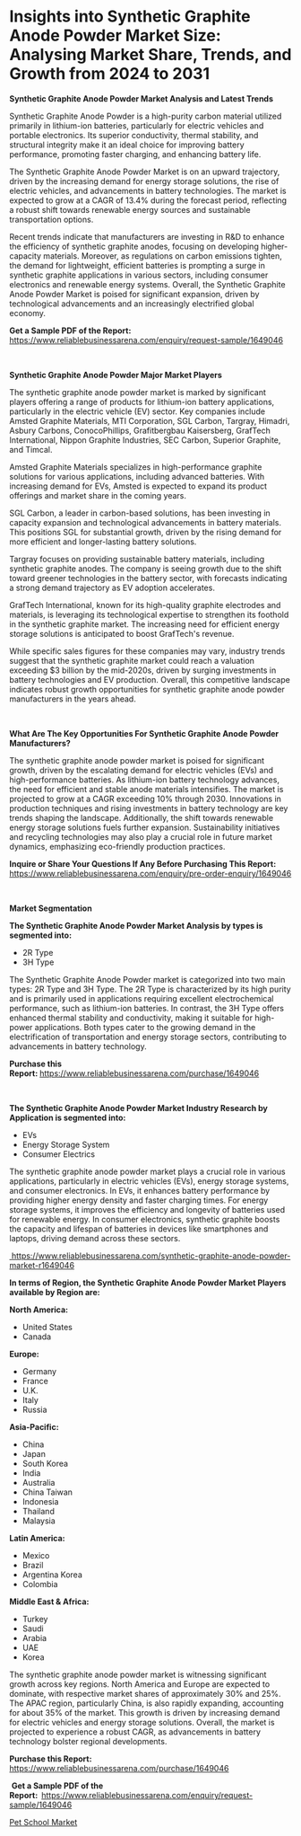 <p><h1>Insights into Synthetic Graphite Anode Powder Market Size: Analysing Market Share, Trends, and Growth from 2024 to 2031</h1></p><p><strong>Synthetic Graphite Anode Powder Market Analysis and Latest Trends</strong></p>
<p><p>Synthetic Graphite Anode Powder is a high-purity carbon material utilized primarily in lithium-ion batteries, particularly for electric vehicles and portable electronics. Its superior conductivity, thermal stability, and structural integrity make it an ideal choice for improving battery performance, promoting faster charging, and enhancing battery life. </p><p>The Synthetic Graphite Anode Powder Market is on an upward trajectory, driven by the increasing demand for energy storage solutions, the rise of electric vehicles, and advancements in battery technologies. The market is expected to grow at a CAGR of 13.4% during the forecast period, reflecting a robust shift towards renewable energy sources and sustainable transportation options. </p><p>Recent trends indicate that manufacturers are investing in R&D to enhance the efficiency of synthetic graphite anodes, focusing on developing higher-capacity materials. Moreover, as regulations on carbon emissions tighten, the demand for lightweight, efficient batteries is prompting a surge in synthetic graphite applications in various sectors, including consumer electronics and renewable energy systems. Overall, the Synthetic Graphite Anode Powder Market is poised for significant expansion, driven by technological advancements and an increasingly electrified global economy.</p></p>
<p><strong>Get a Sample PDF of the Report:&nbsp;</strong> <a href="https://www.reliablebusinessarena.com/enquiry/request-sample/1649046?utm_campaign=1995&utm_medium=2&utm_source=Github&utm_content=ia&utm_term=29122024&utm_id=synthetic-graphite-anode-powder">https://www.reliablebusinessarena.com/enquiry/request-sample/1649046</a></p>
<p>&nbsp;</p>
<p><strong>Synthetic Graphite Anode Powder Major Market Players</strong></p>
<p><p>The synthetic graphite anode powder market is marked by significant players offering a range of products for lithium-ion battery applications, particularly in the electric vehicle (EV) sector. Key companies include Amsted Graphite Materials, MTI Corporation, SGL Carbon, Targray, Himadri, Asbury Carbons, ConocoPhillips, Grafitbergbau Kaisersberg, GrafTech International, Nippon Graphite Industries, SEC Carbon, Superior Graphite, and Timcal.</p><p>Amsted Graphite Materials specializes in high-performance graphite solutions for various applications, including advanced batteries. With increasing demand for EVs, Amsted is expected to expand its product offerings and market share in the coming years.</p><p>SGL Carbon, a leader in carbon-based solutions, has been investing in capacity expansion and technological advancements in battery materials. This positions SGL for substantial growth, driven by the rising demand for more efficient and longer-lasting battery solutions.</p><p>Targray focuses on providing sustainable battery materials, including synthetic graphite anodes. The company is seeing growth due to the shift toward greener technologies in the battery sector, with forecasts indicating a strong demand trajectory as EV adoption accelerates.</p><p>GrafTech International, known for its high-quality graphite electrodes and materials, is leveraging its technological expertise to strengthen its foothold in the synthetic graphite market. The increasing need for efficient energy storage solutions is anticipated to boost GrafTech's revenue.</p><p>While specific sales figures for these companies may vary, industry trends suggest that the synthetic graphite market could reach a valuation exceeding $3 billion by the mid-2020s, driven by surging investments in battery technologies and EV production. Overall, this competitive landscape indicates robust growth opportunities for synthetic graphite anode powder manufacturers in the years ahead.</p></p>
<p>&nbsp;</p>
<p><strong>What Are The Key Opportunities For Synthetic Graphite Anode Powder Manufacturers?</strong></p>
<p><p>The synthetic graphite anode powder market is poised for significant growth, driven by the escalating demand for electric vehicles (EVs) and high-performance batteries. As lithium-ion battery technology advances, the need for efficient and stable anode materials intensifies. The market is projected to grow at a CAGR exceeding 10% through 2030. Innovations in production techniques and rising investments in battery technology are key trends shaping the landscape. Additionally, the shift towards renewable energy storage solutions fuels further expansion. Sustainability initiatives and recycling technologies may also play a crucial role in future market dynamics, emphasizing eco-friendly production practices.</p></p>
<p><strong>Inquire or Share Your Questions If Any Before Purchasing This Report:</strong> <a href="https://www.reliablebusinessarena.com/enquiry/pre-order-enquiry/1649046?utm_campaign=1995&utm_medium=2&utm_source=Github&utm_content=ia&utm_term=29122024&utm_id=synthetic-graphite-anode-powder">https://www.reliablebusinessarena.com/enquiry/pre-order-enquiry/1649046</a></p>
<p>&nbsp;</p>
<p><strong>Market Segmentation</strong></p>
<p><strong>The Synthetic Graphite Anode Powder Market Analysis by types is segmented into:</strong></p>
<p><ul><li>2R Type</li><li>3H Type</li></ul></p>
<p><p>The Synthetic Graphite Anode Powder market is categorized into two main types: 2R Type and 3H Type. The 2R Type is characterized by its high purity and is primarily used in applications requiring excellent electrochemical performance, such as lithium-ion batteries. In contrast, the 3H Type offers enhanced thermal stability and conductivity, making it suitable for high-power applications. Both types cater to the growing demand in the electrification of transportation and energy storage sectors, contributing to advancements in battery technology.</p></p>
<p><strong>Purchase this Report:&nbsp;</strong><a href="https://www.reliablebusinessarena.com/purchase/1649046?utm_campaign=1995&utm_medium=2&utm_source=Github&utm_content=ia&utm_term=29122024&utm_id=synthetic-graphite-anode-powder">https://www.reliablebusinessarena.com/purchase/1649046</a></p>
<p>&nbsp;</p>
<p><strong>The Synthetic Graphite Anode Powder Market Industry Research by Application is segmented into:</strong></p>
<p><ul><li>EVs</li><li>Energy Storage System</li><li>Consumer Electrics</li></ul></p>
<p><p>The synthetic graphite anode powder market plays a crucial role in various applications, particularly in electric vehicles (EVs), energy storage systems, and consumer electronics. In EVs, it enhances battery performance by providing higher energy density and faster charging times. For energy storage systems, it improves the efficiency and longevity of batteries used for renewable energy. In consumer electronics, synthetic graphite boosts the capacity and lifespan of batteries in devices like smartphones and laptops, driving demand across these sectors.</p></p>
<p><a href="https://www.reliablebusinessarena.com/synthetic-graphite-anode-powder-market-r1649046?utm_campaign=1995&utm_medium=2&utm_source=Github&utm_content=ia&utm_term=29122024&utm_id=synthetic-graphite-anode-powder">&nbsp;https://www.reliablebusinessarena.com/synthetic-graphite-anode-powder-market-r1649046</a></p>
<p><strong>In terms of Region, the Synthetic Graphite Anode Powder Market Players available by Region are:</strong></p>
<p>
    <p> <strong> North America: </strong>
        <ul>
            <li>United States</li>
            <li>Canada</li>
        </ul>
        </p> 
    <p> <strong> Europe: </strong>
        <ul>
            <li>Germany</li>
            <li>France</li>
            <li>U.K.</li>
            <li>Italy</li>
            <li>Russia</li>
        </ul>
        </p> 
    <p> <strong> Asia-Pacific: </strong>
        <ul>
            <li>China</li>
            <li>Japan</li>
            <li>South Korea</li>
            <li>India</li>
            <li>Australia</li>
            <li>China Taiwan</li>
            <li>Indonesia</li>
            <li>Thailand</li>
            <li>Malaysia</li>
        </ul>
        </p> 
    <p> <strong> Latin America: </strong>
        <ul>
            <li>Mexico</li>
            <li>Brazil</li>
            <li>Argentina Korea</li>
            <li>Colombia</li>
        </ul>
        </p> 
    <p> <strong> Middle East & Africa: </strong>
        <ul>
            <li>Turkey</li>
            <li>Saudi</li>
            <li>Arabia</li>
            <li>UAE</li>
            <li>Korea</li>
        </ul>
    </p>
    </p>
<p><p>The synthetic graphite anode powder market is witnessing significant growth across key regions. North America and Europe are expected to dominate, with respective market shares of approximately 30% and 25%. The APAC region, particularly China, is also rapidly expanding, accounting for about 35% of the market. This growth is driven by increasing demand for electric vehicles and energy storage solutions. Overall, the market is projected to experience a robust CAGR, as advancements in battery technology bolster regional developments.</p></p>
<p><strong>Purchase this Report: </strong><a href="https://www.reliablebusinessarena.com/purchase/1649046?utm_campaign=1995&utm_medium=2&utm_source=Github&utm_content=ia&utm_term=29122024&utm_id=synthetic-graphite-anode-powder">https://www.reliablebusinessarena.com/purchase/1649046</a></p>
<p>&nbsp;<strong>Get a Sample PDF of the Report:&nbsp;&nbsp;</strong><a href="https://www.reliablebusinessarena.com/enquiry/request-sample/1649046?utm_campaign=1995&utm_medium=2&utm_source=Github&utm_content=ia&utm_term=29122024&utm_id=synthetic-graphite-anode-powder">https://www.reliablebusinessarena.com/enquiry/request-sample/1649046</a></p>
<p><strong></strong></p>
<p><p><a href="https://github.com/irfadac/Market-Research-Report-List-5/blob/main/pet-school-market.md?utm_campaign=1995&utm_medium=2&utm_source=Github&utm_content=ia&utm_term=29122024&utm_id=synthetic-graphite-anode-powder">Pet School Market</a></p></p>